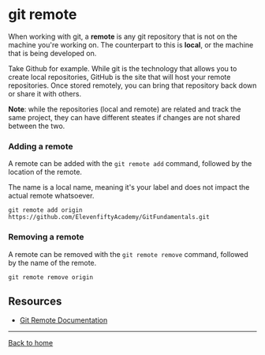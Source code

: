 # git remote

When working with git, a **remote** is any git repository that is not on the machine you're working on. The counterpart to this is **local**, or the machine that is being developed on.

Take Github for example. While git is the technology that allows you to create local repositories, GitHub is the site that will host your remote repositories. Once stored remotely, you can bring that repository back down or share it with others.

**Note**: while the repositories (local and remote) are related and track the same project, they can have different steates if changes are not shared between the two.

### Adding a remote

A remote can be added with the `git remote add` command, followed by the location of the remote.

The name is a local name, meaning it's your label and does not impact the actual remote whatsoever.

```
git remote add origin https://github.com/ElevenfiftyAcademy/GitFundamentals.git
```

### Removing a remote

A remote can be removed with the `git remote remove` command, followed by the name of the remote.

```
git remote remove origin
```

## Resources

 - [Git Remote Documentation](https://git-scm.com/docs/git-remote)

---

[Back to home](../README.md)